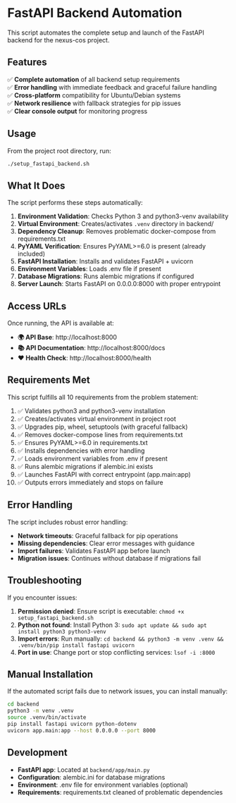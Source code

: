 # FastAPI Backend Automation

This script automates the complete setup and launch of the FastAPI backend for the nexus-cos project.

## Features

✅ **Complete automation** of all backend setup requirements  
✅ **Error handling** with immediate feedback and graceful failure handling  
✅ **Cross-platform** compatibility for Ubuntu/Debian systems  
✅ **Network resilience** with fallback strategies for pip issues  
✅ **Clear console output** for monitoring progress  

## Usage

From the project root directory, run:

```bash
./setup_fastapi_backend.sh
```

## What It Does

The script performs these steps automatically:

1. **Environment Validation**: Checks Python 3 and python3-venv availability
2. **Virtual Environment**: Creates/activates `.venv` directory in backend/
3. **Dependency Cleanup**: Removes problematic docker-compose from requirements.txt
4. **PyYAML Verification**: Ensures PyYAML>=6.0 is present (already included)
5. **FastAPI Installation**: Installs and validates FastAPI + uvicorn
6. **Environment Variables**: Loads .env file if present
7. **Database Migrations**: Runs alembic migrations if configured
8. **Server Launch**: Starts FastAPI on 0.0.0.0:8000 with proper entrypoint

## Access URLs

Once running, the API is available at:

- **🌍 API Base**: http://localhost:8000
- **📚 API Documentation**: http://localhost:8000/docs  
- **❤️ Health Check**: http://localhost:8000/health

## Requirements Met

This script fulfills all 10 requirements from the problem statement:

1. ✅ Validates python3 and python3-venv installation
2. ✅ Creates/activates virtual environment in project root
3. ✅ Upgrades pip, wheel, setuptools (with graceful fallback)
4. ✅ Removes docker-compose lines from requirements.txt
5. ✅ Ensures PyYAML>=6.0 in requirements.txt
6. ✅ Installs dependencies with error handling
7. ✅ Loads environment variables from .env if present
8. ✅ Runs alembic migrations if alembic.ini exists
9. ✅ Launches FastAPI with correct entrypoint (app.main:app)
10. ✅ Outputs errors immediately and stops on failure

## Error Handling

The script includes robust error handling:

- **Network timeouts**: Graceful fallback for pip operations
- **Missing dependencies**: Clear error messages with guidance
- **Import failures**: Validates FastAPI app before launch
- **Migration issues**: Continues without database if migrations fail

## Troubleshooting

If you encounter issues:

1. **Permission denied**: Ensure script is executable: `chmod +x setup_fastapi_backend.sh`
2. **Python not found**: Install Python 3: `sudo apt update && sudo apt install python3 python3-venv`
3. **Import errors**: Run manually: `cd backend && python3 -m venv .venv && .venv/bin/pip install fastapi uvicorn`
4. **Port in use**: Change port or stop conflicting services: `lsof -i :8000`

## Manual Installation

If the automated script fails due to network issues, you can install manually:

```bash
cd backend
python3 -m venv .venv
source .venv/bin/activate
pip install fastapi uvicorn python-dotenv
uvicorn app.main:app --host 0.0.0.0 --port 8000
```

## Development

- **FastAPI app**: Located at `backend/app/main.py`
- **Configuration**: alembic.ini for database migrations
- **Environment**: .env file for environment variables (optional)
- **Requirements**: requirements.txt cleaned of problematic dependencies